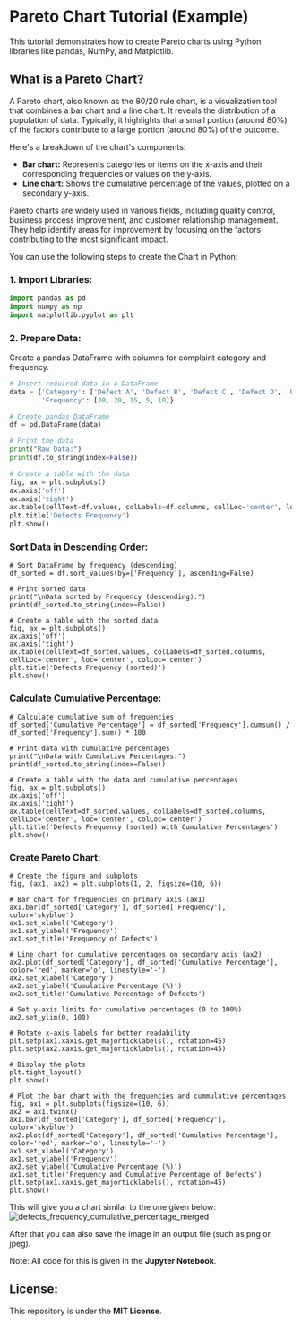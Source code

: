 # Pareto Chart Tutorial (Example)

This tutorial demonstrates how to create Pareto charts using Python libraries like pandas, NumPy, and Matplotlib.

## What is a Pareto Chart?

A Pareto chart, also known as the 80/20 rule chart, is a visualization tool that combines a bar chart and a line chart. It reveals the distribution of a population of data. Typically, it highlights that a small portion (around 80%) of the factors contribute to a large portion (around 80%) of the outcome.

Here's a breakdown of the chart's components:

- __Bar chart:__ Represents categories or items on the x-axis and their corresponding frequencies or values on the y-axis.
- __Line chart:__ Shows the cumulative percentage of the values, plotted on a secondary y-axis.

Pareto charts are widely used in various fields, including quality control, business process improvement, and customer relationship management. They help identify areas for improvement by focusing on the factors contributing to the most significant impact.

You can use the following steps to create the Chart in Python:

### 1. Import Libraries:

```py
import pandas as pd
import numpy as np
import matplotlib.pyplot as plt
```

### 2. Prepare Data:
Create a pandas DataFrame with columns for complaint category and frequency.

```py
# Insert required data in a DataFrame
data = {'Category': ['Defect A', 'Defect B', 'Defect C', 'Defect D', 'Others'],
        'Frequency': [30, 20, 15, 5, 10]}

# Create pandas DataFrame
df = pd.DataFrame(data)

# Print the data
print("Raw Data:")
print(df.to_string(index=False))

# Create a table with the data
fig, ax = plt.subplots()
ax.axis('off')
ax.axis('tight')
ax.table(cellText=df.values, colLabels=df.columns, cellLoc='center', loc='center', colLoc='center')
plt.title('Defects Frequency')
plt.show()
```
### Sort Data in Descending Order:
```
# Sort DataFrame by frequency (descending)
df_sorted = df.sort_values(by=['Frequency'], ascending=False)

# Print sorted data
print("\nData sorted by Frequency (descending):")
print(df_sorted.to_string(index=False))

# Create a table with the sorted data
fig, ax = plt.subplots()
ax.axis('off')
ax.axis('tight')
ax.table(cellText=df_sorted.values, colLabels=df_sorted.columns, cellLoc='center', loc='center', colLoc='center')
plt.title('Defects Frequency (sorted)')
plt.show()
```
### Calculate Cumulative Percentage:
```
# Calculate cumulative sum of frequencies
df_sorted['Cumulative Percentage'] = df_sorted['Frequency'].cumsum() / df_sorted['Frequency'].sum() * 100

# Print data with cumulative percentages
print("\nData with Cumulative Percentages:")
print(df_sorted.to_string(index=False))

# Create a table with the data and cumulative percentages
fig, ax = plt.subplots()
ax.axis('off')
ax.axis('tight')
ax.table(cellText=df_sorted.values, colLabels=df_sorted.columns, cellLoc='center', loc='center', colLoc='center')
plt.title('Defects Frequency (sorted) with Cumulative Percentages')
plt.show()
```

### Create Pareto Chart:

```
# Create the figure and subplots
fig, (ax1, ax2) = plt.subplots(1, 2, figsize=(10, 6))

# Bar chart for frequencies on primary axis (ax1)
ax1.bar(df_sorted['Category'], df_sorted['Frequency'], color='skyblue')
ax1.set_xlabel('Category')
ax1.set_ylabel('Frequency')
ax1.set_title('Frequency of Defects')

# Line chart for cumulative percentages on secondary axis (ax2)
ax2.plot(df_sorted['Category'], df_sorted['Cumulative Percentage'], color='red', marker='o', linestyle='-')
ax2.set_xlabel('Category')
ax2.set_ylabel('Cumulative Percentage (%)')
ax2.set_title('Cumulative Percentage of Defects')

# Set y-axis limits for cumulative percentages (0 to 100%)
ax2.set_ylim(0, 100)

# Rotate x-axis labels for better readability
plt.setp(ax1.xaxis.get_majorticklabels(), rotation=45)
plt.setp(ax2.xaxis.get_majorticklabels(), rotation=45)

# Display the plots
plt.tight_layout()
plt.show()

# Plot the bar chart with the frequencies and cummulative percentages
fig, ax1 = plt.subplots(figsize=(10, 6))
ax2 = ax1.twinx()
ax1.bar(df_sorted['Category'], df_sorted['Frequency'], color='skyblue')
ax2.plot(df_sorted['Category'], df_sorted['Cumulative Percentage'], color='red', marker='o', linestyle='-')
ax1.set_xlabel('Category')
ax1.set_ylabel('Frequency')
ax2.set_ylabel('Cumulative Percentage (%)')
ax1.set_title('Frequency and Cumulative Percentage of Defects')
plt.setp(ax1.xaxis.get_majorticklabels(), rotation=45)
plt.show()
```

This will give you a chart similar to the one given below:
![defects_frequency_cumulative_percentage_merged](https://github.com/HasanYahya101/Pareto-Tutorial-Python/assets/118683092/1321b072-9b53-40e6-b838-694342fc4220)

After that you can also save the image in an output file (such as png or jpeg).

Note: All code for this is given in the __Jupyter Notebook__.

## License:

This repository is under the __MIT License__.
